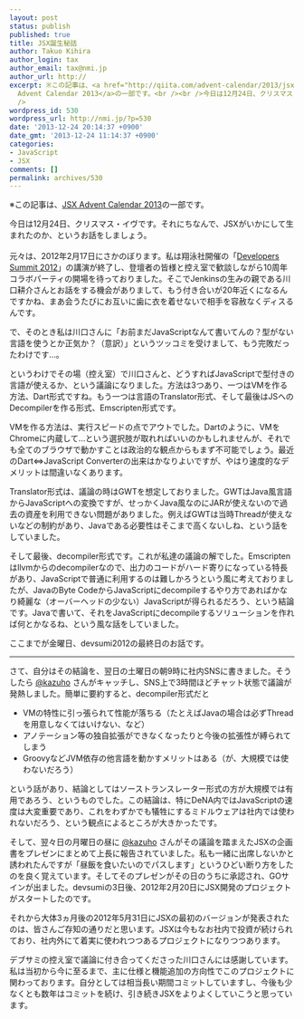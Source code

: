 ```yaml
---
layout: post
status: publish
published: true
title: JSX誕生秘話
author: Takuo Kihira
author_login: tax
author_email: tax@nmi.jp
author_url: http://
excerpt: ※この記事は、<a href="http://qiita.com/advent-calendar/2013/jsx" target="_blank">JSX
  Advent Calendar 2013</a>の一部です。<br /><br />今日は12月24日、クリスマス・イヴです。それにちなんで、JSXがいかにして生まれたのか、というお話をしましょう。<br
  />
wordpress_id: 530
wordpress_url: http://nmi.jp/?p=530
date: '2013-12-24 20:14:37 +0900'
date_gmt: '2013-12-24 11:14:37 +0900'
categories:
- JavaScript
- JSX
comments: []
permalink: archives/530
---
```

<p>※この記事は、<a href="http://qiita.com/advent-calendar/2013/jsx" target="_blank">JSX Advent Calendar 2013</a>の一部です。</p>
<p>今日は12月24日、クリスマス・イヴです。それにちなんで、JSXがいかにして生まれたのか、というお話をしましょう。<br />
<a id="more"></a><a id="more-530"></a><br />
元々は、2012年2月17日にさかのぼります。私は翔泳社開催の「<a href="http://codezine.jp/devsumi/2012/" target="_blank">Developers Summit 2012</a>」の講演が終了し、登壇者の皆様と控え室で歓談しながら10周年コラボパーティの開場を待っておりました。そこでJenkinsの生みの親である川口耕介さんとお話をする機会がありまして、もう付き合いが20年近くになるんですかね、まあ会うたびにお互いに歯に衣を着せないで相手を容赦なくディスるんです。</p>
<p>で、そのとき私は川口さんに「お前まだJavaScriptなんて書いてんの？型がない言語を使うとか正気か？（意訳）」というツッコミを受けまして、もう完敗だったわけです…。</p>
<p>というわけでその場（控え室）で川口さんと、どうすればJavaScriptで型付きの言語が使えるか、という議論になりました。方法は3つあり、一つはVMを作る方法、Dart形式ですね。もう一つは言語のTranslator形式、そして最後はJSへのDecompilerを作る形式、Emscripten形式です。</p>
<p>VMを作る方法は、実行スピードの点でアウトでした。Dartのように、VMをChromeに内蔵して…という選択肢が取れればいいのかもしれませんが、それでも全てのブラウザで動かすことは政治的な観点からもまず不可能でしょう。最近のDart⇔JavaScript Converterの出来はかなりよいですが、やはり速度的なデメリットは間違いなくあります。</p>
<p>Translator形式は、議論の時はGWTを想定しておりました。GWTはJava風言語からJavaScriptへの変換ですが、せっかくJava風なのにJARが使えないので過去の資産を利用できない問題がありました。例えばGWTは当時Threadが使えないなどの制約があり、Javaである必要性はそこまで高くないしね、という話をしていました。</p>
<p>そして最後、decompiler形式です。これが私達の議論の解でした。Emscriptenはllvmからのdecompilerなので、出力のコードがハード寄りになっている特長があり、JavaScriptで普通に利用するのは難しかろうという風に考えておりましたが、JavaのByte CodeからJavaScriptにdecompileするやり方であればかなり綺麗な（オーバーヘッドの少ない）JavaScriptが得られるだろう、という結論です。Javaで書いて、それをJavaScriptにdecompileするソリューションを作れば何とかなるね、という風な話をしていました。</p>
<p>ここまでが金曜日、devsumi2012の最終日のお話です。</p>
<hr>
さて、自分はその結論を、翌日の土曜日の朝9時に社内SNSに書きました。そうしたら <a href="http://twitter.com/kazuho" target="_blank">@kazuho</a> さんがキャッチし、SNS上で3時間ほどチャット状態で議論が発熱しました。簡単に要約すると、decompiler形式だと
<ul>
<li>VMの特性に引っ張られて性能が落ちる（たとえばJavaの場合は必ずThreadを用意しなくてはいけない、など）</li>
<li>アノテーション等の独自拡張ができなくなったりと今後の拡張性が縛られてしまう</li>
<li>GroovyなどJVM依存の他言語を動かすメリットはある（が、大規模では使わないだろう）</li>
</ul>
<p>という話があり、結論としてはソーストランスレーター形式の方が大規模では有用であろう、というものでした。この結論は、特にDeNA内ではJavaScriptの速度は大変重要であり、これをわずかでも犠牲にするミドルウェアは社内では使われないだろう、という観点によるところが大きかったです。</p>
<p>そして、翌々日の月曜日の昼に <a href="http://twitter.com/kazuho" target="_blank">@kazuho</a> さんがその議論を踏まえたJSXの企画書をプレゼンにまとめて上長に報告されていました。私も一緒に出席しないかと誘われたんですが「昼飯を食いたいのでパスします」というひどい断り方をしたのを良く覚えています。そしてそのプレゼンがその日のうちに承認され、GOサインが出ました。devsumiの3日後、2012年2月20日にJSX開発のプロジェクトがスタートしたのです。</p>
<p>それから大体3ヵ月後の2012年5月31日にJSXの最初のバージョンが発表されたのは、皆さんご存知の通りだと思います。JSXは今もなお社内で投資が続けられており、社内外にて着実に使われつつあるプロジェクトになりつつあります。</p>
<p>デブサミの控え室で議論に付き合ってくださった川口さんには感謝しています。私は当初から今に至るまで、主に仕様と機能追加の方向性でこのプロジェクトに関わっております。自分としては相当長い期間コミットしていますし、今後も少なくとも数年はコミットを続け、引き続きJSXをよりよくしていこうと思っています。</p>
